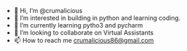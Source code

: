 - 👋 Hi, I’m @crumalicious
- 👀 I’m interested in building in python and learning coding.
- 🌱 I’m currently learning pytho3 and pycharm
- 💞️ I’m looking to collaborate on Virtual Assistants
- 📫 How to reach me crumalicious86@gmail.com

<!---
crumalicious86/crumalicious86 is a ✨ special ✨ repository because its `README.md` (this file) appears on your GitHub profile.
You can click the Preview link to take a look at your changes.
--->
